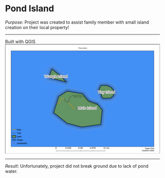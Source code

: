 # Pond Island

*Purpose:* Project was created to assist family member with small island creation on their local property! 

----

Built with QGIS
![Alt text](images/island.png)

----

*Result*: Unfortunately, project did not break ground due to lack of pond water.